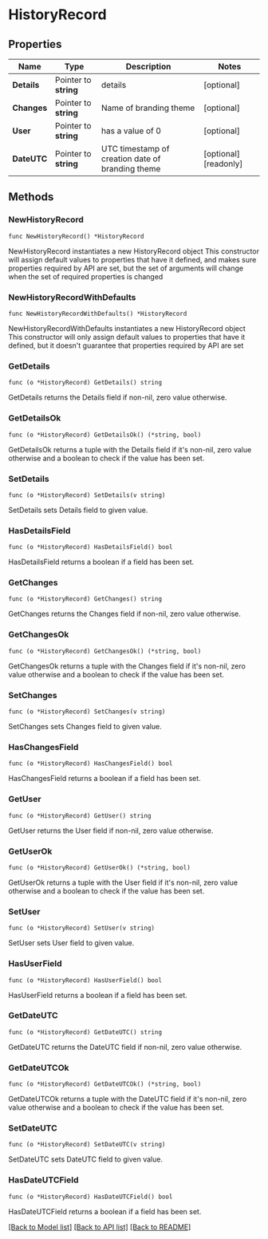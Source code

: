# HistoryRecord

## Properties

Name | Type | Description | Notes
------------ | ------------- | ------------- | -------------
**Details** | Pointer to **string** | details | [optional] 
**Changes** | Pointer to **string** | Name of branding theme | [optional] 
**User** | Pointer to **string** | has a value of 0 | [optional] 
**DateUTC** | Pointer to **string** | UTC timestamp of creation date of branding theme | [optional] [readonly] 

## Methods

### NewHistoryRecord

`func NewHistoryRecord() *HistoryRecord`

NewHistoryRecord instantiates a new HistoryRecord object
This constructor will assign default values to properties that have it defined,
and makes sure properties required by API are set, but the set of arguments
will change when the set of required properties is changed

### NewHistoryRecordWithDefaults

`func NewHistoryRecordWithDefaults() *HistoryRecord`

NewHistoryRecordWithDefaults instantiates a new HistoryRecord object
This constructor will only assign default values to properties that have it defined,
but it doesn't guarantee that properties required by API are set

### GetDetails

`func (o *HistoryRecord) GetDetails() string`

GetDetails returns the Details field if non-nil, zero value otherwise.

### GetDetailsOk

`func (o *HistoryRecord) GetDetailsOk() (*string, bool)`

GetDetailsOk returns a tuple with the Details field if it's non-nil, zero value otherwise
and a boolean to check if the value has been set.

### SetDetails

`func (o *HistoryRecord) SetDetails(v string)`

SetDetails sets Details field to given value.

### HasDetailsField

`func (o *HistoryRecord) HasDetailsField() bool`

HasDetailsField returns a boolean if a field has been set.

### GetChanges

`func (o *HistoryRecord) GetChanges() string`

GetChanges returns the Changes field if non-nil, zero value otherwise.

### GetChangesOk

`func (o *HistoryRecord) GetChangesOk() (*string, bool)`

GetChangesOk returns a tuple with the Changes field if it's non-nil, zero value otherwise
and a boolean to check if the value has been set.

### SetChanges

`func (o *HistoryRecord) SetChanges(v string)`

SetChanges sets Changes field to given value.

### HasChangesField

`func (o *HistoryRecord) HasChangesField() bool`

HasChangesField returns a boolean if a field has been set.

### GetUser

`func (o *HistoryRecord) GetUser() string`

GetUser returns the User field if non-nil, zero value otherwise.

### GetUserOk

`func (o *HistoryRecord) GetUserOk() (*string, bool)`

GetUserOk returns a tuple with the User field if it's non-nil, zero value otherwise
and a boolean to check if the value has been set.

### SetUser

`func (o *HistoryRecord) SetUser(v string)`

SetUser sets User field to given value.

### HasUserField

`func (o *HistoryRecord) HasUserField() bool`

HasUserField returns a boolean if a field has been set.

### GetDateUTC

`func (o *HistoryRecord) GetDateUTC() string`

GetDateUTC returns the DateUTC field if non-nil, zero value otherwise.

### GetDateUTCOk

`func (o *HistoryRecord) GetDateUTCOk() (*string, bool)`

GetDateUTCOk returns a tuple with the DateUTC field if it's non-nil, zero value otherwise
and a boolean to check if the value has been set.

### SetDateUTC

`func (o *HistoryRecord) SetDateUTC(v string)`

SetDateUTC sets DateUTC field to given value.

### HasDateUTCField

`func (o *HistoryRecord) HasDateUTCField() bool`

HasDateUTCField returns a boolean if a field has been set.


[[Back to Model list]](../README.md#documentation-for-models) [[Back to API list]](../README.md#documentation-for-api-endpoints) [[Back to README]](../README.md)


